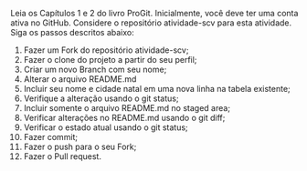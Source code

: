 <p>Leia os Capítulos 1 e 2 do livro ProGit. Inicialmente, você deve ter uma conta ativa
no GitHub. Considere o repositório atividade-scv para esta atividade. Siga os passos
descritos abaixo:</p>
<ol>
<li>Fazer um Fork do repositório atividade-scv;</li>
<li>Fazer o clone do projeto a partir do seu perfil;</li>
<li>Criar um novo Branch com seu nome;</li>
<li>Alterar o arquivo README.md</li>
<li>Incluir seu nome e cidade natal em uma nova linha na tabela existente;</li><li>Verifique a alteração usando o git status;</li>
<li>Incluir somente o arquivo README.md no staged area;</li>
<li>Verificar alterações no README.md usando o git diff;</li>
<li>Verificar o estado atual usando o git status;</li>
<li>Fazer commit;</li>
<li> Fazer o push para o seu Fork;</li>
<li> Fazer o Pull request.</li>